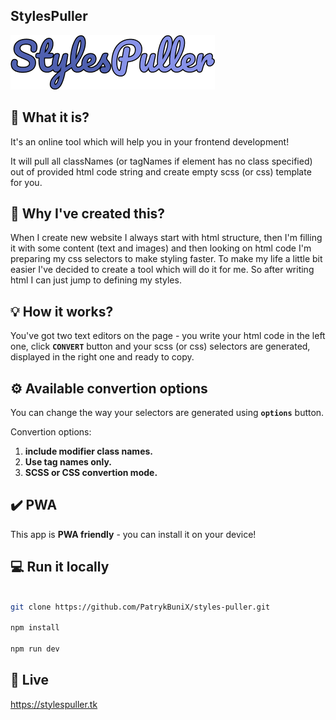 ## StylesPuller

<a href="https://stylespuller.tk">
<img src="./public/logo.png" alt="StylesPuller"/>
</a>

## 🤔 What it is?

It's an online tool which will help you in your frontend development!

It will pull all classNames (or tagNames if element has no class specified) out of provided html code string and create empty scss (or css) template for you.

## 🎯 Why I've created this?

When I create new website I always start with html structure, then I'm filling it with some content (text and images) and then looking on html code I'm preparing my css selectors to make styling faster. To make my life a little bit easier I've decided to create a tool which will do it for me. So after writing html I can just jump to defining my styles.

## 💡 How it works?

You've got two text editors on the page - you write your html code in the left one, click **`CONVERT`** button and your scss (or css) selectors are generated, displayed in the right one and ready to copy.

## ⚙️ Available convertion options

You can change the way your selectors are generated using **`options`** button.

Convertion options:

<ol>
<li><b>include modifier class names.</b></li>
<li><b>Use tag names only.</b></li>
<li><b>SCSS or CSS convertion mode.</b></li>
</ol>

## ✔️ PWA

This app is **PWA friendly** - you can install it on your device!

## 💻 Run it locally

```bash

git clone https://github.com/PatrykBuniX/styles-puller.git

npm install

npm run dev
```

## 🚀 Live

https://stylespuller.tk
